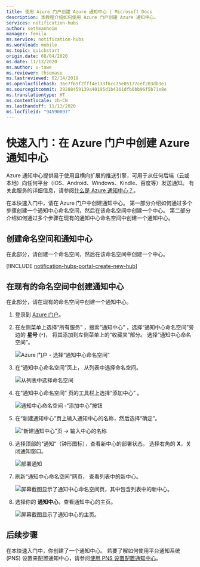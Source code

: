 ```yaml
---
title: 使用 Azure 门户创建 Azure 通知中心 | Microsoft Docs
description: 本教程介绍如何使用 Azure 门户创建 Azure 通知中心。
services: notification-hubs
author: sethmanheim
manager: femila
ms.service: notification-hubs
ms.workload: mobile
ms.topic: quickstart
origin.date: 08/04/2020
ms.date: 11/13/2020
ms.author: v-tawe
ms.reviewer: thsomasu
ms.lastreviewed: 02/14/2019
ms.openlocfilehash: 36e7f69f2fff4e133f6cc75e05177cef203db3e1
ms.sourcegitcommit: 39288459139a40195d1b4161dfb0bb96f5b71e8e
ms.translationtype: HT
ms.contentlocale: zh-CN
ms.lasthandoff: 11/13/2020
ms.locfileid: "94590897"
---
```

# <a name="quickstart-create-an-azure-notification-hub-in-the-azure-portal"></a>快速入门：在 Azure 门户中创建 Azure 通知中心

Azure 通知中心提供易于使用且横向扩展的推送引擎，可用于从任何后端（云或本地）向任何平台（iOS、Android、Windows、Kindle、百度等）发送通知。 有关此服务的详细信息，请参阅[什么是 Azure 通知中心？](notification-hubs-push-notification-overview.md)。

在本快速入门中，请在 Azure 门户中创建通知中心。 第一部分介绍如何通过多个步骤创建一个通知中心命名空间，然后在该命名空间中创建一个中心。 第二部分介绍如何通过多个步骤在现有的通知中心命名空间中创建一个通知中心。

## <a name="create-a-namespace-and-a-notification-hub"></a>创建命名空间和通知中心

在此部分，请创建一个命名空间，然后在该命名空间中创建一个中心。

[!INCLUDE [notification-hubs-portal-create-new-hub](../../includes/notification-hubs-portal-create-new-hub.md)]

## <a name="create-a-notification-hub-in-an-existing-namespace"></a>在现有的命名空间中创建通知中心

在此部分，请在现有的命名空间中创建一个通知中心。

1. 登录到 [Azure 门户](https://portal.azure.cn)。
2. 在左侧菜单上选择“所有服务”  ，搜索“通知中心”  ，选择“通知中心命名空间”旁边的 **星号** (`*`)，  将其添加到左侧菜单上的“收藏夹”部分。  选择“通知中心命名空间”。 

      ![Azure 门户 - 选择“通知中心命名空间”](./media/create-notification-hub-portal/select-notification-hub-namespaces-all-services.png)
3. 在“通知中心命名空间”页上，  从列表中选择命名空间。

      ![从列表中选择命名空间](./media/create-notification-hub-portal/select-namespace.png)
4. 在“通知中心命名空间”  页的工具栏上选择“添加中心”  。

      ![通知中心命名空间 -“添加中心”按钮](./media/create-notification-hub-portal/add-hub-button.png)
5. 在“新建通知中心”页上输入通知中心的名称，然后选择“确定”。  

      ![“新建通知中心”页 -> 输入中心的名称](./media/create-notification-hub-portal/new-notification-hub-page.png)
6. 选择顶部的“通知”（钟形图标），查看新中心的部署状态。  选择右角的 **X**，关闭通知窗口。

      ![部署通知](./media/create-notification-hub-portal/deployment-notification.png)
7. 刷新“通知中心命名空间”网页，  查看列表中的新中心。

      ![屏幕截图显示了通知中心命名空间页，其中包含列表中的新中心。](./media/create-notification-hub-portal/new-hub-in-list.png)
8. 选择你的 **通知中心**，查看通知中心的主页。

      ![屏幕截图显示了通知中心的主页。](./media/create-notification-hub-portal/hub-home-page.png)

## <a name="next-steps"></a>后续步骤

在本快速入门中，你创建了一个通知中心。 若要了解如何使用平台通知系统 (PNS) 设置来配置通知中心，请参阅[使用 PNS 设置配置通知中心](configure-notification-hub-portal-pns-settings.md)。

